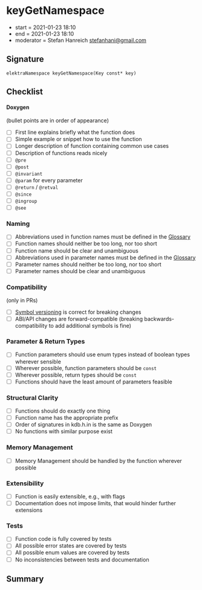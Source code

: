 # keyGetNamespace

- start = 2021-01-23 18:10
- end = 2021-01-23 18:10
- moderator = Stefan Hanreich <stefanhani@gmail.com>

## Signature

`elektraNamespace keyGetNamespace(Key const* key)`

## Checklist

#### Doxygen

(bullet points are in order of appearance)

- [ ] First line explains briefly what the function does
- [ ] Simple example or snippet how to use the function
- [ ] Longer description of function containing common use cases
- [ ] Description of functions reads nicely
- [ ] `@pre`
- [ ] `@post`
- [ ] `@invariant`
- [ ] `@param` for every parameter
- [ ] `@return` / `@retval`
- [ ] `@since`
- [ ] `@ingroup`
- [ ] `@see`

### Naming

- [ ] Abbreviations used in function names must be defined in the
      [Glossary](/doc/help/elektra-glossary.md)
- [ ] Function names should neither be too long, nor too short
- [ ] Function name should be clear and unambiguous
- [ ] Abbreviations used in parameter names must be defined in the
      [Glossary](/doc/help/elektra-glossary.md)
- [ ] Parameter names should neither be too long, nor too short
- [ ] Parameter names should be clear and unambiguous

### Compatibility

(only in PRs)

- [ ] [Symbol versioning](/doc/dev/symbol-versioning.md)
      is correct for breaking changes
- [ ] ABI/API changes are forward-compatible (breaking backwards-compatibility
      to add additional symbols is fine)

### Parameter & Return Types

- [ ] Function parameters should use enum types instead of boolean types
      wherever sensible
- [ ] Wherever possible, function parameters should be `const`
- [ ] Wherever possible, return types should be `const`
- [ ] Functions should have the least amount of parameters feasible

### Structural Clarity

- [ ] Functions should do exactly one thing
- [ ] Function name has the appropriate prefix
- [ ] Order of signatures in kdb.h.in is the same as Doxygen
- [ ] No functions with similar purpose exist

### Memory Management

- [ ] Memory Management should be handled by the function wherever possible

### Extensibility

- [ ] Function is easily extensible, e.g., with flags
- [ ] Documentation does not impose limits, that would hinder further extensions

### Tests

- [ ] Function code is fully covered by tests
- [ ] All possible error states are covered by tests
- [ ] All possible enum values are covered by tests
- [ ] No inconsistencies between tests and documentation

## Summary
